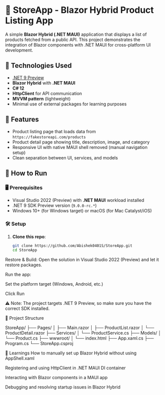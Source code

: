 # 🛒 StoreApp - Blazor Hybrid Product Listing App

A simple **Blazor Hybrid (.NET MAUI)** application that displays a list of products fetched from a public API. This project demonstrates the integration of Blazor components with .NET MAUI for cross-platform UI development.

## 🔧 Technologies Used

- [.NET 9 Preview](https://dotnet.microsoft.com/en-us/download/dotnet/9.0)
- **Blazor Hybrid** with **.NET MAUI**
- **C# 12**
- **HttpClient** for API communication
- **MVVM pattern** (lightweight)
- Minimal use of external packages for learning purposes

## 🧩 Features

- Product listing page that loads data from `https://fakestoreapi.com/products`
- Product detail page showing title, description, image, and category
- Responsive UI with native MAUI shell removed (manual navigation setup)
- Clean separation between UI, services, and models

## 🚀 How to Run

### 🖥 Prerequisites

- Visual Studio 2022 (Preview) with **.NET MAUI** workload installed
- .NET 9 SDK Preview version (`9.0.0-rc.*`)
- Windows 10+ (for Windows target) or macOS (for Mac Catalyst/iOS)

### 🛠 Setup

1. **Clone this repo**:
   ```bash
   git clone https://github.com/Abishek0401S/StoreApp.git
   cd StoreApp
Restore & Build:
Open the solution in Visual Studio 2022 (Preview) and let it restore packages.

Run the app:

Set the platform target (Windows, Android, etc.)

Click Run

⚠️ Note: The project targets .NET 9 Preview, so make sure you have the correct SDK installed.

📁 Project Structure

StoreApp/
├── Pages/
│   ├── Main.razor
│   ├── ProductList.razor
│   └── ProductDetail.razor
├── Services/
│   └── ProductService.cs
├── Models/
│   └── Product.cs
├── wwwroot/
│   └── index.html
├── App.xaml.cs
├── Program.cs
└── StoreApp.csproj

🧠 Learnings
How to manually set up Blazor Hybrid without using AppShell.xaml

Registering and using HttpClient in .NET MAUI DI container

Interacting with Blazor components in a MAUI app

Debugging and resolving startup issues in Blazor Hybrid
